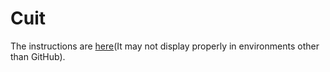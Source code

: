# Cuit

The instructions are [here](https://github.com/floral-hearts/Cuit/blob/main/ReferenceManual.pdf)(It may not display properly in environments other than GitHub).
